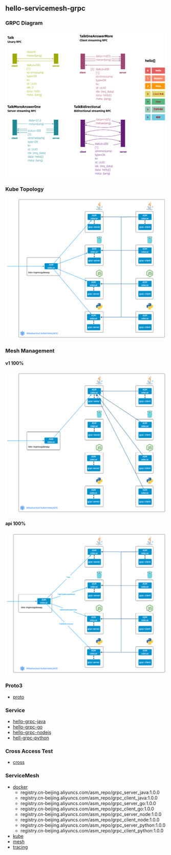 ## hello-servicemesh-grpc
### GRPC Diagram
![](img/grpc_diagram.png)
### Kube Topology
![](img/grpc_kube.png)

### Mesh Management
#### v1 100%
![](img/grpc_mesh_v1_100.png)

#### api 100%
![](img/grpc_mesh_api_100.png)

### Proto3
- [proto](proto)

### Service
- [hello-grpc-java](hello-grpc-java)
- [hello-grpc-go](hello-grpc-go)
- [hello-grpc-nodejs](hello-grpc-nodejs)
- [hell-grpc-python ](hell-grpc-python )

### Cross Access Test
- [cross](cross)

### ServiceMesh
- [docker](docker)
    - registry.cn-beijing.aliyuncs.com/asm_repo/grpc_server_java:1.0.0
    - registry.cn-beijing.aliyuncs.com/asm_repo/grpc_client_java:1.0.0
    - registry.cn-beijing.aliyuncs.com/asm_repo/grpc_server_go:1.0.0
    - registry.cn-beijing.aliyuncs.com/asm_repo/grpc_client_go:1.0.0
    - registry.cn-beijing.aliyuncs.com/asm_repo/grpc_server_node:1.0.0
    - registry.cn-beijing.aliyuncs.com/asm_repo/grpc_client_node:1.0.0
    - registry.cn-beijing.aliyuncs.com/asm_repo/grpc_server_python:1.0.0
    - registry.cn-beijing.aliyuncs.com/asm_repo/grpc_client_python:1.0.0
- [kube](kube)
- [mesh](mesh)
- [tracing](tracing)